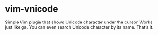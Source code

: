 # vim-vnicode

Simple Vim plugin that shows Unicode character under the cursor. Works just
like <kbd>g</kbd><kbd>a</kbd>. You can even search Unicode character by its
name. That’s it.
